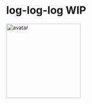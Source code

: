 # log-log-log WIP

<img src="https://github.com/limichange/log-log-log/blob/master/images/avatar.jpg?raw=true" alt="avatar" width="200"/>
